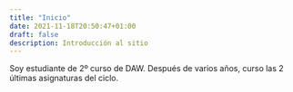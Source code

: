```yaml
---
title: "Inicio"
date: 2021-11-18T20:50:47+01:00
draft: false
description: Introducción al sitio
---
```


Soy estudiante de 2º curso de DAW. Después de varios años, curso las 2 últimas asignaturas del ciclo.

